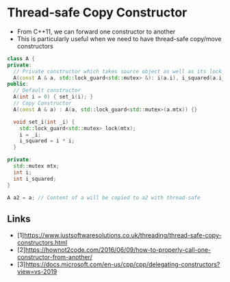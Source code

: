 # Thread-safe Copy Constructor

- From C++11, we can forward one constructor to another
- This is particularly useful when we need to have thread-safe copy/move constructors

```cpp
class A {
private:
  // Private constructor which takes source object as well as its lock_guard
  A(const A & a, std::lock_guard<std::mutex> &): i(a.i), i_squared(a.i_squared) {}
public:
  // Default constructor
  A(int i = 0) { set_i(i); }
  // Copy Constructor
  A(const A & a) : A(a, std::lock_guard<std::mutex>(a.mtx)) {}

  void set_i(int _i) {
    std::lock_guard<std::mutex> lock(mtx);
    i = _i;
    i_squared = i * i;
  }

private:
  std::mutex mtx;
  int i;
  int i_squared;
}

A a2 = a; // Content of a will be copied to a2 with thread-safe
```

## Links

- [1]<https://www.justsoftwaresolutions.co.uk/threading/thread-safe-copy-constructors.html>
- [2]<https://hownot2code.com/2016/06/09/how-to-properly-call-one-constructor-from-another/>
- [3]<https://docs.microsoft.com/en-us/cpp/cpp/delegating-constructors?view=vs-2019>
